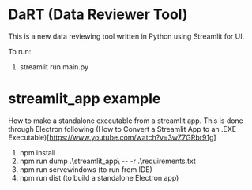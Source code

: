# DaRT (Data Reviewer Tool)
This is a new data reviewing tool written in Python using Streamlit for UI.

To run:
1. streamlit run main.py

# streamlit_app example
How to make a standalone executable from a streamlit app.
This is done through Electron following (How to Convert a Streamlit App to an .EXE Executable)[https://www.youtube.com/watch?v=3wZ7GRbr91g]

1. npm install
2. npm run dump .\streamlit_app\ -- -r .\requirements.txt   
3. npm run servewindows (to run from IDE)
4. npm run dist (to build a standalone Electron app)